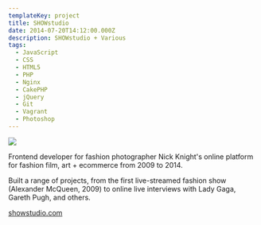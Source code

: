 ```yaml
---
templateKey: project
title: SHOWstudio
date: 2014-07-20T14:12:00.000Z
description: SHOWstudio + Various
tags:
  - JavaScript
  - CSS
  - HTML5
  - PHP
  - Nginx
  - CakePHP
  - jQuery
  - Git
  - Vagrant
  - Photoshop
---
```

![](/img/showstudio.jpg)

Frontend developer for fashion photographer Nick Knight's online platform for fashion film, art + ecommerce from 2009 to 2014. 

Built a range of projects, from the first live-streamed fashion show (Alexander McQueen, 2009) to online live interviews with Lady Gaga, Gareth Pugh, and others.

[showstudio.com](http://showstudio.com)
